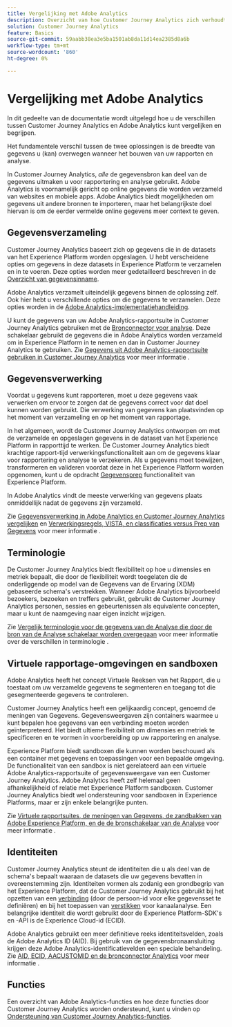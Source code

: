 ```yaml
---
title: Vergelijking met Adobe Analytics
description: Overzicht van hoe Customer Journey Analytics zich verhoudt tot Adobe Analytics.
solution: Customer Journey Analytics
feature: Basics
source-git-commit: 59aabb38ea3e5ba1501ab8da11d14ea2385d8a6b
workflow-type: tm+mt
source-wordcount: '860'
ht-degree: 0%

---
```


# Vergelijking met Adobe Analytics

In dit gedeelte van de documentatie wordt uitgelegd hoe u de verschillen tussen Customer Journey Analytics en Adobe Analytics kunt vergelijken en begrijpen.

Het fundamentele verschil tussen de twee oplossingen is de breedte van gegevens u (kan) overwegen wanneer het bouwen van uw rapporten en analyse.

In Customer Journey Analytics, *alle* de gegevensbron kan deel van de gegevens uitmaken u voor rapportering en analyse gebruikt. Adobe Analytics is voornamelijk gericht op online gegevens die worden verzameld van websites en mobiele apps. Adobe Analytics biedt mogelijkheden om gegevens uit andere bronnen te importeren, maar het belangrijkste doel hiervan is om de eerder vermelde online gegevens meer context te geven.

## Gegevensverzameling

Customer Journey Analytics baseert zich op gegevens die in de datasets van het Experience Platform worden opgeslagen. U hebt verscheidene opties om gegevens in deze datasets in Experience Platform te verzamelen en in te voeren. Deze opties worden meer gedetailleerd beschreven in de [Overzicht van gegevensinname](https://experienceleague.adobe.com/docs/analytics-platform/using/cja-data-ingestion/data-ingestion.html?lang=en).

Adobe Analytics verzamelt uiteindelijk gegevens binnen de oplossing zelf. Ook hier hebt u verschillende opties om die gegevens te verzamelen. Deze opties worden in de [Adobe Analytics-implementatiehandleiding](https://experienceleague.adobe.com/docs/analytics/implementation/home.html?lang=en).

U kunt de gegevens van uw Adobe Analytics-rapportsuite in Customer Journey Analytics gebruiken met de [Bronconnector voor analyse](https://experienceleague.adobe.com/docs/experience-platform/sources/ui-tutorials/create/adobe-applications/analytics.html?lang=en). Deze schakelaar gebruikt de gegevens die in Adobe Analytics worden verzameld om in Experience Platform in te nemen en dan in Customer Journey Analytics te gebruiken. Zie [Gegevens uit Adobe Analytics-rapportsuite gebruiken in Customer Journey Analytics](https://experienceleague.adobe.com/docs/analytics-platform/using/compare-aa-cja/cja-aa-comparison/aa-data-in-cja.html?lang=en) voor meer informatie .


## Gegevensverwerking

Voordat u gegevens kunt rapporteren, moet u deze gegevens vaak verwerken om ervoor te zorgen dat de gegevens correct voor dat doel kunnen worden gebruikt. Die verwerking van gegevens kan plaatsvinden op het moment van verzameling en op het moment van rapportage.

In het algemeen, wordt de Customer Journey Analytics ontworpen om met de verzamelde en opgeslagen gegevens in de dataset van het Experience Platform in rapporttijd te werken. De Customer Journey Analytics biedt krachtige rapport-tijd verwerkingsfunctionaliteit aan om de gegevens klaar voor rapportering en analyse te verzekeren. Als u gegevens moet toewijzen, transformeren en valideren voordat deze in het Experience Platform worden opgenomen, kunt u de opdracht [Gegevensprep](https://experienceleague.adobe.com/docs/experience-platform/data-prep/home.html?lang=en) functionaliteit van Experience Platform.

In Adobe Analytics vindt de meeste verwerking van gegevens plaats onmiddellijk nadat de gegevens zijn verzameld.

Zie [Gegevensverwerking in Adobe Analytics en Customer Journey Analytics vergelijken](data-processing-comparisons.md) en [Verwerkingsregels, VISTA, en classificaties versus Prep van Gegevens](https://experienceleague.adobe.com/docs/analytics-platform/using/compare-aa-cja/cja-aa-comparison/pr-vista-dataprep.html?lang=en) voor meer informatie .


## Terminologie

De Customer Journey Analytics biedt flexibiliteit op hoe u dimensies en metriek bepaalt, die door de flexibiliteit wordt toegelaten die de onderliggende op model van de Gegevens van de Ervaring (XDM) gebaseerde schema&#39;s verstrekken. Wanneer Adobe Analytics bijvoorbeeld bezoekers, bezoeken en treffers gebruikt, gebruikt de Customer Journey Analytics personen, sessies en gebeurtenissen als equivalente concepten, maar u kunt de naamgeving naar eigen inzicht wijzigen.

Zie [Vergelijk terminologie voor de gegevens van de Analyse die door de bron van de Analyse schakelaar worden overgegaan](https://experienceleague.adobe.com/docs/analytics-platform/using/compare-aa-cja/cja-aa-comparison/terminology.html?lang=en) voor meer informatie over de verschillen in terminologie .


## Virtuele rapportage-omgevingen en sandboxen

Adobe Analytics heeft het concept Virtuele Reeksen van het Rapport, die u toestaat om uw verzamelde gegevens te segmenteren en toegang tot die gesegmenteerde gegevens te controleren.

Customer Journey Analytics heeft een gelijkaardig concept, genoemd de meningen van Gegevens. Gegevensweergaven zijn containers waarmee u kunt bepalen hoe gegevens van een verbinding moeten worden geïnterpreteerd. Het biedt ultieme flexibiliteit om dimensies en metriek te specificeren en te vormen in voorbereiding op uw rapportering en analyse.

Experience Platform biedt sandboxen die kunnen worden beschouwd als een container met gegevens en toepassingen voor een bepaalde omgeving. De functionaliteit van een sandbox is niet gerelateerd aan een virtuele Adobe Analytics-rapportsuite of gegevensweergave van een Customer Journey Analytics. Adobe Analytics heeft zelf helemaal geen afhankelijkheid of relatie met Experience Platform sandboxen. Customer Journey Analytics biedt wel ondersteuning voor sandboxen in Experience Platforms, maar er zijn enkele belangrijke punten.

Zie [Virtuele rapportsuites, de meningen van Gegevens, de zandbakken van Adobe Experience Platform, en de de bronschakelaar van de Analyse](https://experienceleague.adobe.com/docs/analytics-platform/using/compare-aa-cja/cja-aa-comparison/vrs-dataview-sandbox-adc.html?lang=en) voor meer informatie .


## Identiteiten

Customer Journey Analytics steunt de identiteiten die u als deel van de schema&#39;s bepaalt waaraan de datasets die uw gegevens bevatten in overeenstemming zijn. Identiteiten vormen als zodanig een grondbegrip van het Experience Platform, dat de Customer Journey Analytics gebruikt bij het opzetten van een [verbinding](../../connections/overview.md) (door de persoon-id voor elke gegevensset te definiëren) en bij het toepassen van [verstikken](../../stitching/overview.md) voor kanaalanalyse. Een belangrijke identiteit die wordt gebruikt door de Experience Platform-SDK&#39;s en -API is de Experience Cloud-id (ECID).

Adobe Analytics gebruikt een meer definitieve reeks identiteitsvelden, zoals de Adobe Analytics ID (AID). Bij gebruik van de gegevensbronaansluiting krijgen deze Adobe Analytics-identificatievelden een speciale behandeling. Zie [AID, ECID, AACUSTOMID en de bronconnector Analytics](https://experienceleague.adobe.com/docs/analytics-platform/using/compare-aa-cja/cja-aa-comparison/aaid-ecid-adc.html?lang=en) voor meer informatie .


## Functies

Een overzicht van Adobe Analytics-functies en hoe deze functies door Customer Journey Analytics worden ondersteund, kunt u vinden op [Ondersteuning van Customer Journey Analytics-functies](https://experienceleague.adobe.com/docs/analytics-platform/using/compare-aa-cja/cja-aa-comparison/cja-aa.html?lang=en).





